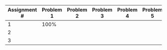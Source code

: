 | Assignment # | Problem 1 | Problem 2 | Problem 3 | Problem 4 | Problem 5 | Problem 6 |
|--------------|-----------|-----------|-----------|-----------|-----------|-----------|
| 1            | 100%      |           |           |           |           |           |
| 2            |           |           |           |           |           |           |
| 3            |           |           |           |           |           |           |
